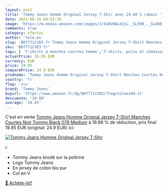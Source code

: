 ```yaml
---
layout: post
title: 'Tommy Jeans Homme Original Jersey T-Shir avec 19.88 % rabais '
date: 2021-08-15 04:53:39
image: 'https://m.media-amazon.com/images/I/41KVHALm2jL._SL500_._SL400_.jpg'
comments: true
category: ofertas
author: 'tole.es'
slug: 'B07771CVD3-fr Tommy Jeans Homme Original Jersey T-Shirt Manches Courtes...'
sku: 'B07771CVD3-fr'
tags: [ 'T-shirts à manches courtes homme','T-shirts, polos et chemises homme','Vêtements','Vêtements homme','tommy jeans', ]
actualPrice: 19.95 EUR
currency: EUR
price: 19.95
comparePrice: 24.9 EUR
prodname: 'Tommy Jeans Homme Original Jersey T-Shirt Manches Courtes Noir  Tommy Black 078  Medium'
country: 'fr'
flag: '🇫🇷'
brand: 'Tommy Jeans'
buyurl: 'https://www.amazon.fr/dp/B07771CVD3/?tag=tolees0d-21'
descuento: '19.88'
average: '19.95'
---
```


C'est en vente [Tommy Jeans Homme Original Jersey T-Shirt Manches Courtes Noir  Tommy Black 078  Medium](https://www.amazon.fr/dp/B07771CVD3/?tag=tolees0d-21)  à  19.88 % de réduction, prix final  19.95 EUR (original: 24.9 EUR) ici:

[![Tommy Jeans Homme Original Jersey T-Shir](https://m.media-amazon.com/images/I/41KVHALm2jL._SL500_._SL400_.jpg)](https://www.amazon.fr/dp/B07771CVD3/?tag=tolees0d-21)

ℹ️:

- Tommy Jeans brodé sur la poitrine
- Logo Tommy Jeans
- En jersey de coton bio pur
- Col en V

[🛒 Achète-le!!](https://www.amazon.fr/dp/B07771CVD3/?tag=tolees0d-21)
